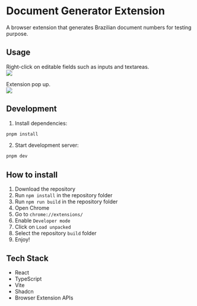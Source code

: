 # Document Generator Extension
A browser extension that generates Brazilian document numbers for testing purpose.

## Usage
Right-click on editable fields such as inputs and textareas. <br/>
<img src="https://i.ibb.co/SXJCG0Db/Screenshot-2025-04-13-235204.png" />

Extension pop up. <br/>
<img src="https://i.ibb.co/FL0khfnB/Screenshot-2025-04-14-000119.png" />

## Development

1. Install dependencies:

```bash
pnpm install
```

2. Start development server:

```bash
pnpm dev
```

## How to install

1. Download the repository
2. Run `npm install` in the repository folder
3. Run `npm run build` in the repository folder
4. Open Chrome
5. Go to `chrome://extensions/`
6. Enable `Developer mode`
7. Click on `Load unpacked`
8. Select the repository `build` folder
9. Enjoy!

## Tech Stack

- React
- TypeScript
- Vite
- Shadcn
- Browser Extension APIs
